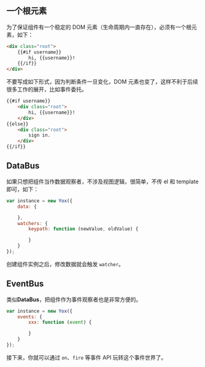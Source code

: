 ## 一个根元素

为了保证组件有一个稳定的 DOM 元素（生命周期内一直存在），必须有一个根元素，如下：

```html
<div class="root">
    {{#if username}}
        hi, {{username}}!
    {{/if}}
</div>
```

不要写成如下形式，因为判断条件一旦变化，DOM 元素也变了，这样不利于后续很多工作的展开，比如事件委托。

```html
{{#if username}}
    <div class="root">
        hi, {{username}}!
    </div>
{{else}}
    <div class="root">
        sign in.
    </div>
{{/if}}
```

## DataBus

如果只想把组件当作数据观察者，不涉及视图逻辑，很简单，不传 el 和 template 即可，如下：

```js
var instance = new Yox({
    data: {

    },
    watchers: {
        keypath: function (newValue, oldValue) {

        }
    }
});
```

创建组件实例之后，修改数据就会触发 `watcher`。

## EventBus

类似**DataBus**，把组件作为事件观察者也是非常方便的。

```js
var instance = new Yox({
    events: {
        xxx: function (event) {

        }
    }
});
```

接下来，你就可以通过 `on`、`fire` 等事件 API 玩转这个事件世界了。 




